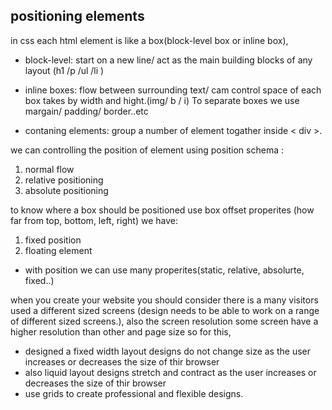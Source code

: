 ## positioning elements 
 in css each html element is like a box(block-level box or inline box),

* block-level: 
start on a new line/ act as the main building blocks of any layout (h1 /p /ul /li )

* inline boxes: 
flow between surrounding text/ cam control space of each box takes by width and hight.(img/ b / i)
To separate boxes we use margain/ padding/ border..etc

* contaning elements:
 group a number of element togather inside < div >.

we can controlling the position of element using position schema : 
1. normal flow 
 2. relative positioning 
 3. absolute positioning

to know where a box should be positioned use box offset properites (how far from top, bottom, left, right)
we have:
 1. fixed position 
 2. floating element 
* with position we can use many properites(static, relative, absolurte, fixed..)

when you create your website you should consider there is a many visitors used a different sized screens (design needs to be able to work on a range of different sized screens.), also the screen resolution some screen have a higher resolution than other and page size so for this, 
- designed a fixed width layout designs do not change size as the user increases or decreases the size of thir browser
- also liquid layout designs stretch and contract as the user increases or decreases the size of thir browser 
-  use grids to create professional and flexible designs.
